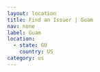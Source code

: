 ```yaml
---
layout: location
title: Find an Issuer | Guam
nav: none
label: Guam
location:
  - state: GU
    country: US
category: us
---
```

